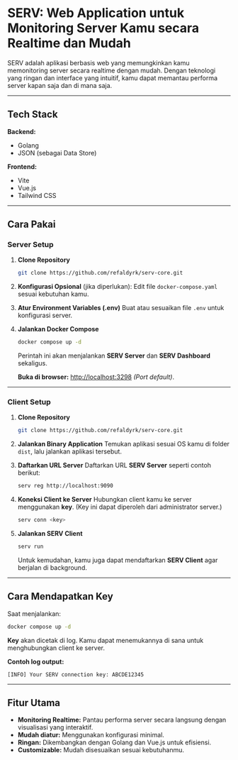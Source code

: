 # SERV: Web Application untuk Monitoring Server Kamu secara Realtime dan Mudah

SERV adalah aplikasi berbasis web yang memungkinkan kamu memonitoring server secara realtime dengan mudah. Dengan teknologi yang ringan dan interface yang intuitif, kamu dapat memantau performa server kapan saja dan di mana saja.

---

## Tech Stack
**Backend:**
- Golang
- JSON (sebagai Data Store)

**Frontend:**
- Vite
- Vue.js
- Tailwind CSS

---

## Cara Pakai
### **Server Setup**
1. **Clone Repository**
    ```bash
    git clone https://github.com/refaldyrk/serv-core.git
    ```
2. **Konfigurasi Opsional** (jika diperlukan):
   Edit file `docker-compose.yaml` sesuai kebutuhan kamu.

3. **Atur Environment Variables (.env)**
   Buat atau sesuaikan file `.env` untuk konfigurasi server.

4. **Jalankan Docker Compose**
    ```bash
    docker compose up -d
    ```
   Perintah ini akan menjalankan **SERV Server** dan **SERV Dashboard** sekaligus.

   **Buka di browser:** [http://localhost:3298](http://localhost:3298) *(Port default)*.

---

### **Client Setup**
1. **Clone Repository**
    ```bash
    git clone https://github.com/refaldyrk/serv-core.git
    ```

2. **Jalankan Binary Application**
   Temukan aplikasi sesuai OS kamu di folder `dist`, lalu jalankan aplikasi tersebut.

3. **Daftarkan URL Server**
   Daftarkan URL **SERV Server** seperti contoh berikut:
    ```bash
    serv reg http://localhost:9090
    ```

4. **Koneksi Client ke Server**
   Hubungkan client kamu ke server menggunakan **key**. (Key ini dapat diperoleh dari administrator server.)
    ```bash
    serv conn <key>
    ```

5. **Jalankan SERV Client**
    ```bash
    serv run
    ```

   Untuk kemudahan, kamu juga dapat mendaftarkan **SERV Client** agar berjalan di background.

---

## Cara Mendapatkan Key
Saat menjalankan:
```bash
docker compose up -d
```
**Key** akan dicetak di log. Kamu dapat menemukannya di sana untuk menghubungkan client ke server.

**Contoh log output:**
```
[INFO] Your SERV connection key: ABCDE12345
```

---

## Fitur Utama
- **Monitoring Realtime:** Pantau performa server secara langsung dengan visualisasi yang interaktif.
- **Mudah diatur:** Menggunakan konfigurasi minimal.
- **Ringan:** Dikembangkan dengan Golang dan Vue.js untuk efisiensi.
- **Customizable:** Mudah disesuaikan sesuai kebutuhanmu.
